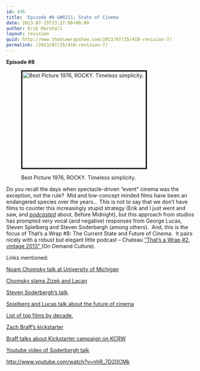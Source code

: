 ```yaml
---
id: 436
title: 'Episode #8 &#8211; State of Cinema'
date: 2013-07-25T13:27:06+00:00
author: Erik Marshall
layout: revision
guid: http://www.thatsawrapshow.com/2013/07/25/410-revision-7/
permalink: /2013/07/25/410-revision-7/
---
```

**Episode #8**<figure id="attachment_426" style="width: 331px" class="wp-caption alignleft">

[<img class=" wp-image-426   " style="border: 3px solid black;" alt="Best Picture 1976, ROCKY. Timeless simplicity." src="http://www.thatsawrapshow.com/wp-content/uploads/2013/07/Rocky.jpg" width="331" height="259" srcset="http://www.thatsawrapshow.com/wp-content/uploads/2013/07/Rocky.jpg 1532w, http://www.thatsawrapshow.com/wp-content/uploads/2013/07/Rocky-300x234.jpg 300w, http://www.thatsawrapshow.com/wp-content/uploads/2013/07/Rocky-1024x802.jpg 1024w, http://www.thatsawrapshow.com/wp-content/uploads/2013/07/Rocky-383x300.jpg 383w" sizes="(max-width: 331px) 100vw, 331px" />](http://www.thatsawrapshow.com/wp-content/uploads/2013/07/Rocky.jpg)<figcaption class="wp-caption-text">Best Picture 1976, ROCKY. Timeless simplicity.</figcaption></figure> 

Do you recall the days when spectacle-driven &#8220;event&#8221; cinema was the exception, not the rule?  Mid and low-concept minded films have been an endangered species over the years&#8230; This is not to say that we don&#8217;t have films to counter this increasingly stupid strategy (Erik and I just went and saw, and <a href="http://www.thatsawrapshow.com/2013/06/28/episode-6-linklaters-before-midnight-and-special-guests-mark-clark-bryan-senn-on-their-book-sixties-shockers/" target="_blank"><em>podcasted</em></a> about, Before Midnight), but this approach from studios has prompted very vocal (and negative) responses from George Lucas, Steven Spielberg and Steven Soderbergh (among others).  And, this is the focus of That&#8217;s a Wrap #8: The Current State and Future of Cinema.  It pairs nicely with a robust but elegant little podcast &#8211; Chateau <a href="http://www.thatsawrapshow.com/2013/05/03/episode-2-special-guest-chuck-tryon-the-streaming-wars-and-house-of-cards/" target="_blank">&#8220;That&#8217;s a Wrap #2, vintage 2013&#8221; </a>(On Demand Culture).

Links mentioned:

[Noam Chomsky talk at University of Michigan](http://www.umgeo.org/2013/07/15/video-noam-chomsky-on-the-corporatization-of-the-university)

[Chomsky slams Zizek and Lacan](http://www.openculture.com/2013/06/noam_chomsky_slams_zizek_and_lacan_empty_posturing.html)

[Steven Soderbergh&#8217;s talk](http://www.indiewire.com/article/watch-full-video-recording-of-steven-soderberghs-impassioned-state-of-cinema-address-from-the-san-francisco-film-festival).

[Spielberg and Lucas talk about the future of cinema](http://www.hollywoodreporter.com/news/steven-spielberg-predicts-implosion-film-567604)

[List of top films by decade.](http://www.filmsite.org/boxoffice2.html)

[Zach Braff&#8217;s kickstarter](http://www.kickstarter.com/projects/1869987317/wish-i-was-here-1?ref=live)

[Braff talks about Kickstarter campaign on KCRW](http://www.kcrw.com/etc/programs/tb/tb130506zach_braff_on_why_he)

[Youtube video of Soderbergh talk](http://www.youtube.com/watch?v=nhR_7D20CMk)

http://www.youtube.com/watch?v=nhR_7D20CMk